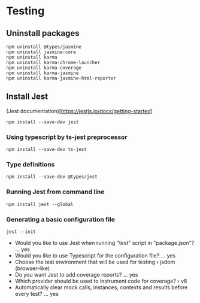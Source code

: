 # Testing

## Uninstall packages

```
npm uninstall @types/jasmine
npm uninstall jasmine-core
npm uninstall karma
npm uninstall karma-chrome-launcher
npm uninstall karma-coverage
npm uninstall karma-jasmine
npm uninstall karma-jasmine-html-reporter
```

## Install Jest

(Jest documentation)[https://jestjs.io/docs/getting-started]

```
npm install --save-dev jest
```

### Using typescript by ts-jest preprocessor

```
npm install --save-dev ts-jest
```

### Type definitions

```
npm install --save-dev @types/jest
```

### Running Jest from command line

```
npm install jest --global
```

### Generating a basic configuration file

```
jest --init
```

- Would you like to use Jest when running "test" script in "package.json"? … yes
- Would you like to use Typescript for the configuration file? … yes
- Choose the test environment that will be used for testing › jsdom (browser-like)
- Do you want Jest to add coverage reports? … yes
- Which provider should be used to instrument code for coverage? › v8
- Automatically clear mock calls, instances, contexts and results before every test? … yes
